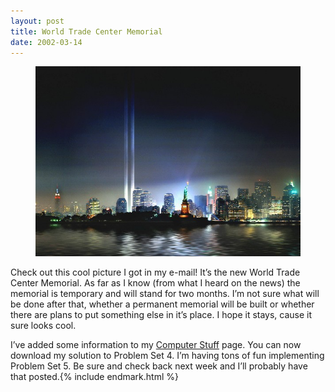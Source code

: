 ```yaml
---
layout: post
title: World Trade Center Memorial
date: 2002-03-14
---
```


<figure class="alignleft">
    <img src="/assets/images/2002-03-14-wtc.jpg" alt="World Trade Center Memorial" />
</figure>

Check out this cool picture I got in my e-mail! It’s the new World Trade Center Memorial. As far as I know (from what I heard on the news) the memorial is temporary and will stand for two months. I’m not sure what will be done after that, whether a permanent memorial will be built or whether there are plans to put something else in it’s place. I hope it stays, cause it sure looks cool.

I’ve added some information to my [Computer Stuff](/computers) page. You can now download my solution to Problem Set 4. I’m having tons of fun implementing Problem Set 5. Be sure and check back next week and I’ll probably have that posted.{% include endmark.html %}